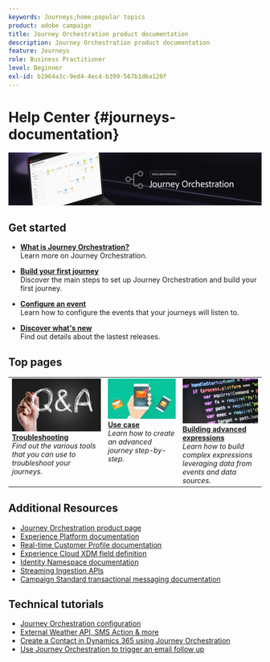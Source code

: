 ```yaml
---
keywords: Journeys;home;popular topics
product: adobe campaign
title: Journey Orchestration product documentation
description: Journey Orchestration product documentation
feature: Journeys
role: Business Practitioner
level: Beginner
exl-id: b1964a3c-9ed4-4ec4-b399-567b1d6a120f
---
```

# Help Center {#journeys-documentation}

![](using/assets/do-not-localize/bannerjourney.png) 

## Get started

* **[What is Journey Orchestration?](using/about/about-journey-orchestration.md)**<br/>
Learn more on Journey Orchestration.

* **[Build your first journey](using/about/get-started.md)**<br/>
Discover the main steps to set up Journey Orchestration and build your first journey.

* **[Configure an event](using/event/about-events.md#section_tbk_5qt_pgb)**<br/>
Learn how to configure the events that your journeys will listen to.

* **[Discover what's new](using/release-notes/release-notes.md)**<br/>
Find out details about the lastest releases. 

## Top pages

<table style="table-layout:fixed">
<tr>
    <td valign="top">
        <a href="using/about/troubleshooting.md">
       <img alt="Developers" src="using/assets/do-not-localize/FAQ.png" />
       </a>
    <div>
    <a href="using/about/troubleshooting.md"><strong>Troubleshooting</strong></a>
    </div>
    <em>Find out the various tools that you can use to troubleshoot your journeys.</em>
    <br>
  </td>
  <td valign="top">
    <a href="using/usecase/building-the-journey.md">
      <img alt="build" src="using/assets/do-not-localize/design.png"/>
    </a>
    <div>
    <a href="using/usecase/building-the-journey.md"><strong>Use case</strong></a>
    </div>
    <em>Learn how to create an advanced journey step-by-step.</em>
    <br>
  </td>
  <td valign="top">
    <a href="using/expression/expressionadvanced.md">
      <img alt="conditions" src="using/assets/do-not-localize/dev.png"/>
    </a>
    <div>
    <a href="using/expression/expressionadvanced.md"><strong>Building advanced expressions</strong></a>
    </div>
    <em>Learn how to build complex expressions leveraging data from events and data sources. </em>
    <br>
  </td>
</tr>
</table>

## Additional Resources

* [Journey Orchestration product page](https://www.adobe.com/fr/experience-platform/journey-orchestration.html)
* [Experience Platform documentation](https://www.adobe.com/experience-platform/documentation-and-developer-resources.html)
* [Real-time Customer Profile documentation](https://docs.adobe.com/content/help/en/experience-platform/profile/home.html)
* [Experience Cloud XDM field definition](https://docs.adobe.com/content/help/en/experience-platform/xdm/home.html)
* [Identity Namespace documentation](https://docs.adobe.com/content/help/en/experience-platform/identity/home.html)
* [Streaming Ingestion APIs](https://docs.adobe.com/content/help/en/experience-platform/ingestion/streaming/overview.html)
* [Campaign Standard transactional messaging documentation]()

## Technical tutorials

* [Journey Orchestration configuration](https://experienceleague.adobe.com/docs/platform-learn/comprehensive-technical-tutorial/module6/journey-orchestration-create-account.html#6.-journey-orchestration)
* [External Weather API, SMS Action & more](https://experienceleague.adobe.com/docs/platform-learn/comprehensive-technical-tutorial/module12/journey-orchestration-external-weather-api-sms.html#module12)
* [Create a Contact in Dynamics 365 using Journey Orchestration](https://experienceleague.adobe.com/docs/platform-learn/comprehensive-technical-tutorial/module17/ex3.html#17.3-create-a-contact-in-microsoft-dynamics-365-using-journey-orchestration-%26-import-data-from-microsoft-dynamics)
* [Use Journey Orchestration to trigger an email follow up](https://experienceleague.adobe.com/docs/platform-learn/comprehensive-technical-tutorial/module20/ex4.html#20.4-use-journey-orchestration-to-trigger-an-email-follow-up-after-interacting-with-your-chatbot)
